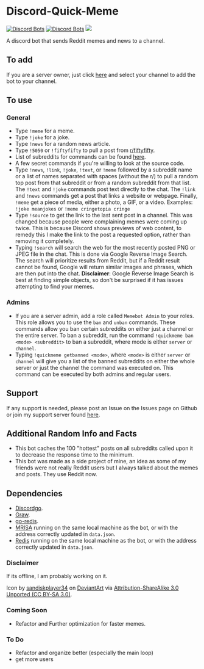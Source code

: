 # Discord-Quick-Meme

[![Discord Bots](https://top.gg/api/widget/status/438381344943374346.svg)](https://top.gg/bot/438381344943374346) [![Discord Bots](https://top.gg/api/widget/lib/438381344943374346.svg)](https://top.gg/bot/438381344943374346) ![](https://github.com/chand1012/Discord-Quick-Meme/workflows/Go/badge.svg)

A discord bot that sends Reddit memes and news to a channel.

## To add

If you are a server owner, just click [here](https://discordapp.com/oauth2/authorize?client_id=438381344943374346&scope=bot) and select your channel to add the bot to your channel.

## To use

### General

- Type `!meme` for a meme.
- Type `!joke` for a joke.
- Type `!news` for a random news article.
- Type `!5050` or `!fiftyfifty` to pull a post from [r/fiftyfifty](https://reddit.com/r/fiftyfifty).
- List of subreddits for commands can be found [here](https://github.com/chand1012/Discord-Quick-Meme/blob/master/subs.json).
- A few secret commands if you're willing to look at the source code.
- Type `!news`, `!link`, `!joke`, `!text`, or `!meme` followed by a subreddit name or a list of names separated with spaces (without the r/) to pull a random top post from that subreddit or from a random subreddit from that list. The `!text` and `!joke` commands post text directly to the chat. The `!link` and `!news` commands get a post that links a website or webpage. Finally, `!meme` get a piece of media, either a photo, a GIF, or a video. Examples: `!joke meanjokes` or `!meme cringetopia cringe`
- Type `!source` to get the link to the last sent post in a channel. This was changed because people were complaining memes were coming up twice. This is because Discord shows previews of web content, to remedy this I make the link to the post a requested option, rather than removing it completely.
- Typing `!search` will search the web for the most recently posted PNG or JPEG file in the chat. This is done via Google Reverse Image Search. The search will prioritize results from Reddit, but if a Reddit result cannot be found, Google will return similar images and phrases, which are then put into the chat. **Disclaimer**: Google Reverse Image Search is best at finding simple objects, so don't be surprised if it has issues attempting to find your memes.

### Admins

- If you are a server admin, add a role called `Memebot Admin` to your roles. This role allows you to use the `ban` and `unban` commands. These commands allow you ban certain subreddits on either just a channel or the entire server. To ban a subreddit, run the command `!quickmeme ban <mode> <subreddit>` to ban a subreddit, where mode is either `server` or `channel`.
- Typing `!quickmeme getbanned <mode>`, where `<mode>` is either `server` or `channel` will give you a list of the banned subreddits on either the whole server or just the channel the command was executed on. This command can be executed by both admins and regular users.

## Support

If any support is needed, please post an Issue on the Issues page on Github or join my support server found [here](https://discord.gg/YNnp9uy).

## Additional Random Info and Facts

- This bot caches the 100 "hottest" posts on all subreddits called upon it to decrease the response time to the minimum.
- This bot was made as a side project of mine, an idea as some of my friends were not really Reddit users but I always talked about the memes and posts. They use Reddit now.

## Dependencies

- [Discordgo](https://github.com/bwmarrin/discordgo).
- [Graw](https://github.com/turnage/graw).
- [go-redis](https://github.com/go-redis/redis).
- [MRISA](https://github.com/vivithemage/mrisa) running on the same local machine as the bot, or with the address correctly updated in `data.json`.
- [Redis](https://redis.io/) running on the same local machine as the bot, or with the address correctly updated in `data.json`.

### **Disclaimer**

If its offline, I am probably working on it.

Icon by [sandiskplayer34](https://www.deviantart.com/sandiskplayer34) on [DeviantArt](https://www.deviantart.com/sandiskplayer34/art/Reddit-App-Icon-537731823) via [Attribution-ShareAlike 3.0 Unported (CC BY-SA 3.0)](https://creativecommons.org/licenses/by-sa/3.0/).

### Coming Soon

- Refactor and Further optimization for faster memes.

### To Do
- Refactor and organize better (especially the main loop)
- get more users

